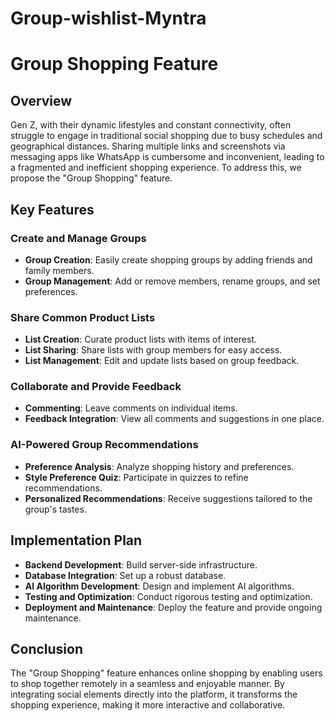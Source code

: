 # Group-wishlist-Myntra
# Group Shopping Feature

## Overview

Gen Z, with their dynamic lifestyles and constant connectivity, often struggle to engage in traditional social shopping due to busy schedules and geographical distances. Sharing multiple links and screenshots via messaging apps like WhatsApp is cumbersome and inconvenient, leading to a fragmented and inefficient shopping experience. To address this, we propose the "Group Shopping" feature.

## Key Features

### Create and Manage Groups
- **Group Creation**: Easily create shopping groups by adding friends and family members.
- **Group Management**: Add or remove members, rename groups, and set preferences.

### Share Common Product Lists
- **List Creation**: Curate product lists with items of interest.
- **List Sharing**: Share lists with group members for easy access.
- **List Management**: Edit and update lists based on group feedback.

### Collaborate and Provide Feedback
- **Commenting**: Leave comments on individual items.
- **Feedback Integration**: View all comments and suggestions in one place.

### AI-Powered Group Recommendations
- **Preference Analysis**: Analyze shopping history and preferences.
- **Style Preference Quiz**: Participate in quizzes to refine recommendations.
- **Personalized Recommendations**: Receive suggestions tailored to the group's tastes.

## Implementation Plan

- **Backend Development**: Build server-side infrastructure.
- **Database Integration**: Set up a robust database.
- **AI Algorithm Development**: Design and implement AI algorithms.
- **Testing and Optimization**: Conduct rigorous testing and optimization.
- **Deployment and Maintenance**: Deploy the feature and provide ongoing maintenance.

## Conclusion

The "Group Shopping" feature enhances online shopping by enabling users to shop together remotely in a seamless and enjoyable manner. By integrating social elements directly into the platform, it transforms the shopping experience, making it more interactive and collaborative.

